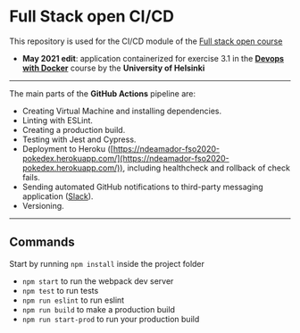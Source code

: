 # Full Stack open CI/CD

This repository is used for the CI/CD module of the [Full stack open course](https://github.com/ndeamador/FullStackOpen2020)

* **May 2021 edit**: application containerized for exercise 3.1 in the [**Devops with Docker**](https://devopswithdocker.com/part3/) course by the **University of Helsinki**

---

The main parts of the **GitHub Actions** pipeline are:

- Creating Virtual Machine and installing dependencies.
- Linting with ESLint.
- Creating a production build.
- Testing with Jest and Cypress.
- Deployment to Heroku ([https://ndeamador-fso2020-pokedex.herokuapp.com/](https://ndeamador-fso2020-pokedex.herokuapp.com/)), including healthcheck and rollback of check fails.
- Sending automated GitHub notifications to third-party messaging application ([Slack](https://slack.com/intl/en-gb/)).
- Versioning.

---

## Commands

Start by running `npm install` inside the project folder

- `npm start` to run the webpack dev server
- `npm test` to run tests
- `npm run eslint` to run eslint
- `npm run build` to make a production build
- `npm run start-prod` to run your production build
